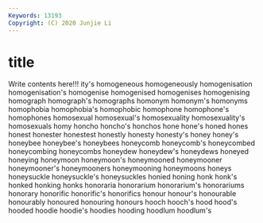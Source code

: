 ```yaml
---
Keywords: 13193
Copyright: (C) 2020 Junjie Li
---
```


# title

Write contents here!!!
ity's 
homogeneous 
homogeneously 
homogenisation 
homogenisation's 
homogenise 
homogenised 
homogenises 
homogenising 
homograph
homograph's 
homographs 
homonym 
homonym's 
homonyms 
homophobia 
homophobia's 
homophobic 
homophone 
homophone's
homophones 
homosexual 
homosexual's 
homosexuality 
homosexuality's 
homosexuals 
homy 
honcho 
honcho's 
honchos
hone 
hone's 
honed 
hones 
honest 
honester 
honestest 
honestly 
honesty 
honesty's
honey 
honey's 
honeybee 
honeybee's 
honeybees 
honeycomb 
honeycomb's 
honeycombed 
honeycombing 
honeycombs
honeydew 
honeydew's 
honeydews 
honeyed 
honeying 
honeymoon 
honeymoon's 
honeymooned 
honeymooner 
honeymooner's
honeymooners 
honeymooning 
honeymoons 
honeys 
honeysuckle 
honeysuckle's 
honeysuckles 
honied 
honing 
honk
honk's 
honked 
honking 
honks 
honoraria 
honorarium 
honorarium's 
honorariums 
honorary 
honorific
honorific's 
honorifics 
honour 
honour's 
honourable 
honourably 
honoured 
honouring 
honours 
hooch
hooch's 
hood 
hood's 
hooded 
hoodie 
hoodie's 
hoodies 
hooding 
hoodlum 
hoodlum's

